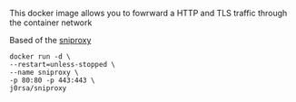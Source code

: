 
This docker image allows you to fowrward a HTTP and TLS traffic through the container network

Based of the [sniproxy](https://github.com/j0rsa/sniproxy-docker)

    docker run -d \
    --restart=unless-stopped \
    --name sniproxy \
    -p 80:80 -p 443:443 \
    j0rsa/sniproxy